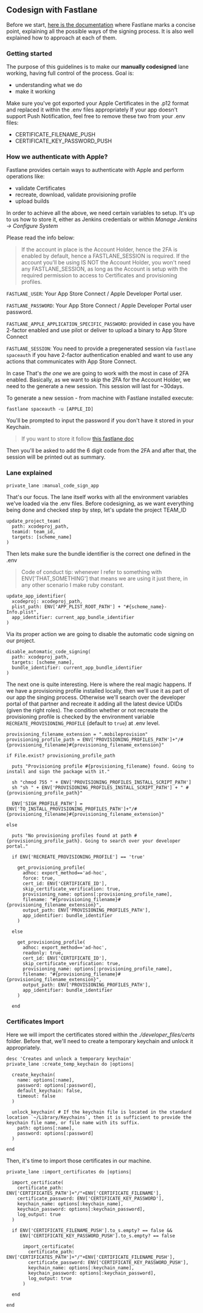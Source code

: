## Codesign with Fastlane

Before we start, [here is the documentation](https://docs.fastlane.tools/codesigning/getting-started/#codesigning-concepts) where Fastlane marks a concise point, explaining all the possible ways of the signing process. It is also well explained how to approach at each of them.

### Getting started

The purpose of this guidelines is to make our **manually codesigned** lane working, having full control of the process.
Goal is:

- understanding what we do
- make it working

Make sure you've got exported your Apple Certificates in the .p12 format and replaced it within the .env files appropriately
If your app doesn't support Push Notification, feel free to remove these two from your .env files:

- CERTIFICATE_FILENAME_PUSH
- CERTIFICATE_KEY_PASSWORD_PUSH

### How we authenticate with Apple?

Fastlane provides certain ways to authenticate with Apple and perform operations like:

- validate Certificates
- recreate, download, validate provisioning profile
- upload builds

In order to achieve all the above, we need certain variables to setup.
It's up to us how to store it, either as Jenkins credentials or within _Manage Jenkins -> Configure System_

Please read the info below:

> If the account in place is the Account Holder, hence the 2FA is enabled by default, hence a FASTLANE_SESSION is required.
If the account you'll be using IS NOT the Account Holder, you won't need any FASTLANE_SESSION, as long as the Account is setup with the required permission to access to Certificates and provisioning profiles.

`FASTLANE_USER`: Your App Store Connect / Apple Developer Portal user.

`FASTLANE_PASSWORD`: Your App Store Connect / Apple Developer Portal user password.

`FASTLANE_APPLE_APPLICATION_SPECIFIC_PASSWORD`: provided in case you have 2-factor enabled and use pilot or deliver to upload a binary to App Store Connect

`FASTLANE_SESSION`: You need to provide a pregenerated session via `fastlane spaceauth` if you have 2-factor authentication enabled and want to use any actions that communicates with App Store Connect.

In case That's *the one* we are going to work with the most in case of 2FA enabled.
Basically, as we want to _skip_ the 2FA for the Account Holder, we need to the generate a new session.
This session will last for ~30days.

To generate a new session - from machine with Fastlane installed execute:

`fastlane spaceauth -u [APPLE_ID]`

You'll be prompted to input the password if you don't have it stored in your Keychain.
> If you want to store it follow [this fastlane doc](https://docs.fastlane.tools/advanced/other/#adding-credentials)

Then you'll be asked to add the 6 digit code from the 2FA and after that, the session will be printed out as summary.

### Lane explained

```
private_lane :manual_code_sign_app
```

That's our focus.
The lane itself works with all the environment variables we've loaded via the .env files.
Before codesigning, as we want everything being done and checked step by step, let's update the project TEAM_ID

```
update_project_team(
  path: xcodeproj_path,
  teamid: team_id,
  targets: [scheme_name]
)
```

Then lets make sure the bundle identifier is the correct one defined in the .env

> Code of conduct tip: whenever I refer to something with ENV['THAT_SOMETHING'] that means we are using it just there, in any other scenario I make ruby constant.

```
update_app_identifier(
  xcodeproj: xcodeproj_path,
  plist_path: ENV['APP_PLIST_ROOT_PATH'] + "#{scheme_name}-Info.plist",
  app_identifier: current_app_bundle_identifier
)
```

Via its proper action we are going to disable the automatic code signing on our project.

```
disable_automatic_code_signing(
  path: xcodeproj_path,
  targets: [scheme_name],
  bundle_identifier: current_app_bundle_identifier
)
```

The next one is quite interesting. Here is where the real magic happens.
If we have a provisioning profile installed locally, then we'll use it as part of our app the singing process.
Otherwise we'll search over the developer portal of that partner and recreate it adding all the latest device UDIDs (given the right roles).
The condition whether or not recreate the provisioning profile is checked by the environment variable `RECREATE_PROVISIONING_PROFILE` (default to `true`) at .env level.

```
provisioning_filename_extension = ".mobileprovision"
provisioning_profile_path = ENV['PROVISIONING_PROFILES_PATH']+"/#{provisioning_filename}#{provisioning_filename_extension}"

if File.exist? provisioning_profile_path

  puts "Provisioning profile #{provisioning_filename} found. Going to install and sign the package with it."

  sh "chmod 755 " + ENV['PROVISIONING_PROFILES_INSTALL_SCRIPT_PATH']
  sh "sh " + ENV['PROVISIONING_PROFILES_INSTALL_SCRIPT_PATH'] + " #{provisioning_profile_path}"

  ENV['SIGH_PROFILE_PATH'] = ENV['TO_INSTALL_PROVISIONING_PROFILES_PATH']+"/#{provisioning_filename}#{provisioning_filename_extension}"

else

  puts "No provisioning profiles found at path #{provisioning_profile_path}. Going to search over your developer portal."

  if ENV['RECREATE_PROVISIONING_PROFILE'] == 'true'

    get_provisioning_profile(
      adhoc: export_method=='ad-hoc',
      force: true,
      cert_id: ENV['CERTIFICATE_ID'],
      skip_certificate_verification: true,
      provisioning_name: options[:provisioning_profile_name],
      filename: "#{provisioning_filename}#{provisioning_filename_extension}",
      output_path: ENV['PROVISIONING_PROFILES_PATH'],
      app_identifier: bundle_identifier
    )

  else

    get_provisioning_profile(
      adhoc: export_method=='ad-hoc',
      readonly: true,
      cert_id: ENV['CERTIFICATE_ID'],
      skip_certificate_verification: true,
      provisioning_name: options[:provisioning_profile_name],
      filename: "#{provisioning_filename}#{provisioning_filename_extension}",
      output_path: ENV['PROVISIONING_PROFILES_PATH'],
      app_identifier: bundle_identifier
    )

  end

```

### Certificates Import

Here we will import the certificates stored within the _./developer_files/certs_ folder.
Before that, we'll need to create a temporary keychain and unlock it appropriately.

```
desc 'Creates and unlock a temporary keychain'
private_lane :create_temp_keychain do |options|

  create_keychain(
    name: options[:name],
    password: options[:password],
    default_keychain: false,
    timeout: false
  )

  unlock_keychain( # If the keychain file is located in the standard location `~/Library/Keychains`, then it is sufficient to provide the keychain file name, or file name with its suffix.
    path: options[:name],
    password: options[:password]
  )

end

```

Then, it's time to import those certificates in our machine.

```
private_lane :import_certificates do |options|

  import_certificate(
    certificate_path: ENV['CERTIFICATES_PATH']+"/"+ENV['CERTIFICATE_FILENAME'],
    certificate_password: ENV['CERTIFICATE_KEY_PASSWORD'],
    keychain_name: options[:keychain_name],
    keychain_password: options[:keychain_password],
    log_output: true
  )

  if ENV['CERTIFICATE_FILENAME_PUSH'].to_s.empty? == false &&
     ENV['CERTIFICATE_KEY_PASSWORD_PUSH'].to_s.empty? == false

      import_certificate(
        certificate_path: ENV['CERTIFICATES_PATH']+"/"+ENV['CERTIFICATE_FILENAME_PUSH'],
        certificate_password: ENV['CERTIFICATE_KEY_PASSWORD_PUSH'],
        keychain_name: options[:keychain_name],
        keychain_password: options[:keychain_password],
        log_output: true
      )

  end

end
```
